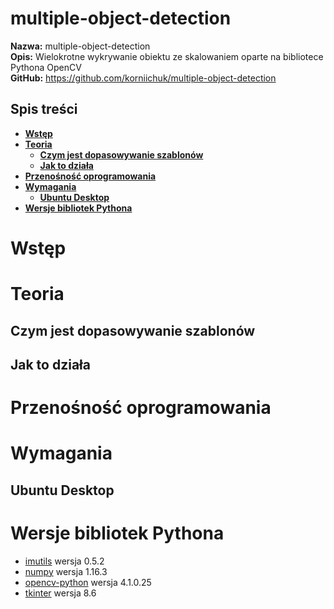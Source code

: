 # multiple-object-detection
**Nazwa:** multiple-object-detection  
**Opis:** Wielokrotne wykrywanie obiektu ze skalowaniem oparte na bibliotece Pythona OpenCV  
**GitHub:** https://github.com/korniichuk/multiple-object-detection

## Spis treści
* **[Wstęp](#wstęp)**
* **[Teoria](#teoria)**
  * **[Czym jest dopasowywanie szablonów](#czym-jest-dopasowywanie-szablonów)**
  * **[Jak to działa](#jak-to-działa)**
* **[Przenośność oprogramowania](#przenośność-oprogramowania)**
* **[Wymagania](#wymagania)**
  * **[Ubuntu Desktop](#ubuntu-desktop)**
* **[Wersje bibliotek Pythona](#wersje-bibliotek-Pythona)**

# Wstęp

# Teoria
## Czym jest dopasowywanie szablonów

## Jak to działa

# Przenośność oprogramowania

# Wymagania
## Ubuntu Desktop

# Wersje bibliotek Pythona
* [imutils](https://pypi.org/project/imutils/) wersja 0.5.2
* [numpy](https://pypi.org/project/numpy/) wersja 1.16.3
* [opencv-python](https://pypi.org/project/opencv-python/) wersja 4.1.0.25
* [tkinter](https://tkdocs.com/) wersja 8.6
